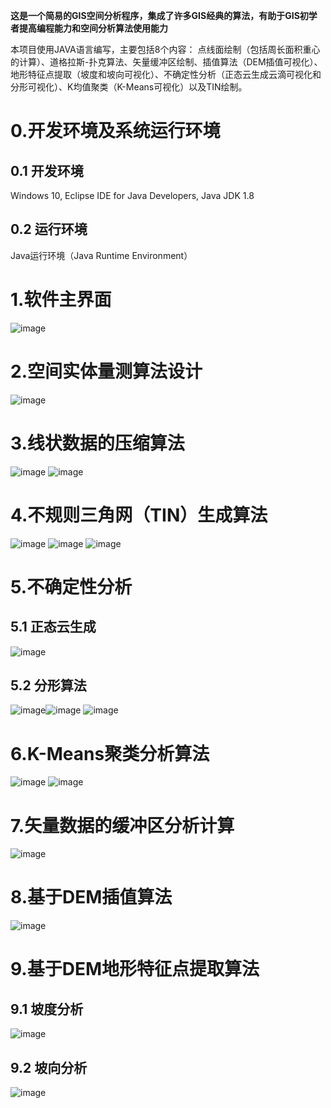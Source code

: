**这是一个简易的GIS空间分析程序，集成了许多GIS经典的算法，有助于GIS初学者提高编程能力和空间分析算法使用能力**

本项目使用JAVA语言编写，主要包括8个内容： 点线面绘制（包括周长面积重心的计算）、道格拉斯-扑克算法、矢量缓冲区绘制、插值算法（DEM插值可视化）、地形特征点提取（坡度和坡向可视化）、不确定性分析（正态云生成云滴可视化和分形可视化）、K均值聚类（K-Means可视化）以及TIN绘制。

# 0.开发环境及系统运行环境
## 0.1 开发环境
Windows 10, Eclipse IDE for Java Developers, Java JDK 1.8
## 0.2 运行环境
Java运行环境（Java Runtime Environment）

# 1.软件主界面
![image](https://github.com/user-attachments/assets/3761a0a0-7d8f-4f0c-8423-ea76caffdccf)

# 2.空间实体量测算法设计
![image](https://github.com/user-attachments/assets/b1f59e45-2bbc-498a-819f-25aae716e960)

# 3.线状数据的压缩算法
![image](https://github.com/user-attachments/assets/225b9357-8ebc-48e8-aaa6-3bdc8682ad15)
![image](https://github.com/user-attachments/assets/a862fbc7-39c7-4db0-9007-783bb47327c3)

# 4.不规则三角网（TIN）生成算法
![image](https://github.com/user-attachments/assets/ceaede09-a455-4adc-b66c-6c080c781cfb)
![image](https://github.com/user-attachments/assets/135c572a-74fe-4869-a0e4-7cfa9b351ddb)
![image](https://github.com/user-attachments/assets/77b41949-9c97-4231-97b3-9674e7143677)

# 5.不确定性分析
## 5.1 正态云生成
![image](https://github.com/user-attachments/assets/ab0743e4-eb3b-4cf1-b56b-abfc68e69c82)

## 5.2 分形算法
![image](https://github.com/user-attachments/assets/5a99476a-ee9c-41b3-b7b4-d3b17afeb278)![image](https://github.com/user-attachments/assets/17847553-ecba-48f0-b139-258b63e42062)
![image](https://github.com/user-attachments/assets/6a1e3990-77b2-4edf-956a-ce7f0092ae89)

# 6.K-Means聚类分析算法
![image](https://github.com/user-attachments/assets/a1a7b3cd-3195-40b2-b431-c3463e9673d4)
![image](https://github.com/user-attachments/assets/0978c58d-6bc0-4aa1-8862-c6a726ebb84d)

# 7.矢量数据的缓冲区分析计算
![image](https://github.com/user-attachments/assets/79cbb654-d468-4afd-aade-06d856c0a78a)

# 8.基于DEM插值算法
![image](https://github.com/user-attachments/assets/449c33ac-7fef-454d-bd67-db19d130667f)

# 9.基于DEM地形特征点提取算法
## 9.1 坡度分析
![image](https://github.com/user-attachments/assets/1f405105-9794-4cc1-885b-83e303621876)

## 9.2 坡向分析
![image](https://github.com/user-attachments/assets/16863c5a-582f-4ad3-b16d-475dd54bd44f)



